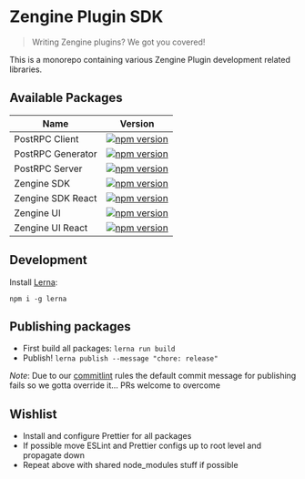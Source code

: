 # Zengine Plugin SDK

> Writing Zengine plugins?  We got you covered!

This is a monorepo containing various Zengine Plugin development related libraries.

## Available Packages

| Name  | Version |
| ------------- | ------------- |
| PostRPC Client  | [![npm version](https://img.shields.io/npm/v/@zenginehq/post-rpc-client.svg?color=brightgreen)](https://www.npmjs.com/package/@zenginehq/post-rpc-client)  |
| PostRPC Generator  | [![npm version](https://img.shields.io/npm/v/@zenginehq/post-rpc-generator.svg?color=brightgreen)](https://www.npmjs.com/package/@zenginehq/post-rpc-generator)  |
| PostRPC Server  | [![npm version](https://img.shields.io/npm/v/@zenginehq/post-rpc-server.svg?color=brightgreen)](https://www.npmjs.com/package/@zenginehq/post-rpc-server)  |
| Zengine SDK  | [![npm version](https://img.shields.io/npm/v/@zenginehq/zengine-sdk.svg?color=brightgreen)](https://www.npmjs.com/package/@zenginehq/zengine-sdk)  |
| Zengine SDK React  | [![npm version](https://img.shields.io/npm/v/@zenginehq/zengine-sdk-react.svg?color=brightgreen)](https://www.npmjs.com/package/@zenginehq/zengine-sdk-react) |
| Zengine UI | [![npm version](https://img.shields.io/npm/v/@zenginehq/zengine-ui.svg?color=brightgreen)](https://www.npmjs.com/package/@zenginehq/zengine-ui) |
| Zengine UI React | [![npm version](https://img.shields.io/npm/v/@zenginehq/zengine-ui-react.svg?color=brightgreen)](https://www.npmjs.com/package/@zenginehq/zengine-ui-react) |

## Development

Install [Lerna](https://lerna.js.org/):

`npm i -g lerna`


## Publishing packages

- First build all packages: `lerna run build`
- Publish! `lerna publish --message "chore: release"`

_Note_: Due to our [commitlint](https://github.com/conventional-changelog/commitlint) rules the default 
commit message for publishing fails so we gotta override it... PRs welcome to overcome


## Wishlist

- Install and configure Prettier for all packages
- If possible move ESLint and Prettier configs up to root level and propagate down
- Repeat above with shared node_modules stuff if possible
